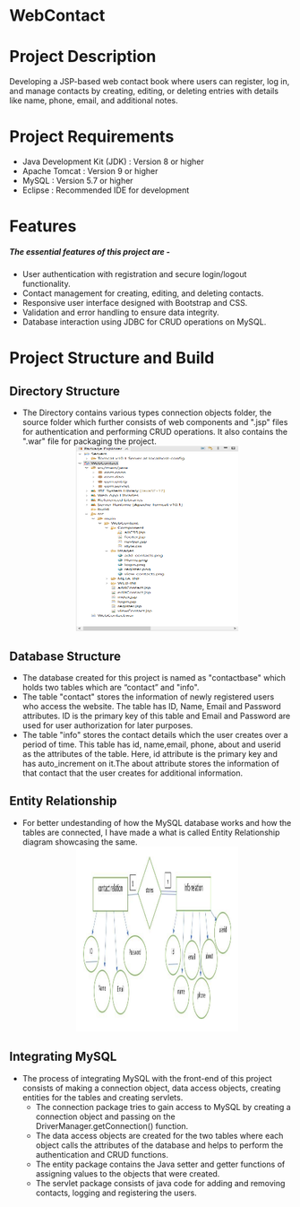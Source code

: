 # WebContact

# Project Description
Developing a JSP-based web contact book where users can register, log in, and manage contacts by creating, editing, or deleting entries with details like name, phone, email, and additional notes.


# Project Requirements
- Java Development Kit (JDK) : Version 8 or higher
- Apache Tomcat : Version 9 or higher
- MySQL : Version 5.7 or higher
- Eclipse : Recommended IDE for development


# Features

##### The essential features of this project are -
- User authentication with registration and secure login/logout functionality.
- Contact management for creating, editing, and deleting contacts.
- Responsive user interface designed with Bootstrap and CSS.
- Validation and error handling to ensure data integrity.
- Database interaction using JDBC for CRUD operations on MySQL.

# Project Structure and Build

## Directory Structure
- The Directory contains various types connection objects folder, the source folder which further consists of web components and ".jsp" files for authentication and performing CRUD operations. It also contains the ".war" file for packaging the project.
  <div align="center">
   <img src="https://github.com/Udit19-pixel/WebContact-Book/blob/main/WebContact%20Book/Project_Structure.png" alt="Project Structure" width="290" height="330">
  </div>

## Database Structure
- The database created for this project is named as "contactbase" which holds two tables which are “contact” and "info".
- The table "contact" stores the information of newly registered users who access the website. The table has ID, Name, Email and Password attributes. ID is the primary key of this table and Email and Password are used for user authorization for later purposes.
- The table "info" stores the contact details which the user creates over a period of time. This table has id, name,email, phone, about and userid as the attributes of the table. Here, id attribute is the primary key and has auto_increment on it.The about attribute stores the information of that contact that the user creates for additional information.

## Entity Relationship
- For better undestanding of how the MySQL database works and how the tables are connected, I have made a what is called Entity Relationship diagram showcasing the same.
  <div align="center">
   <img src="https://github.com/Udit19-pixel/WebContact-Book/blob/main/WebContact%20Book/ER_Diagram.png" alt="ER Diagram" width="290" height="330">
  </div>

## Integrating MySQL
- The process of integrating MySQL with the front-end of this project consists of making a connection object, data access objects, creating entities for the tables and creating servlets.
    - The connection package tries to gain access to MySQL by creating a connection object and passing on the DriverManager.getConnection() function.
    - The data access objects are created for the two tables where each object calls the attributes of the database and helps to perform the authentication and CRUD functions.
    - The entity package contains the Java setter and getter functions of assigning values to the objects that were created.
    - The servlet package consists of java code for adding and removing contacts, logging and registering the users.
